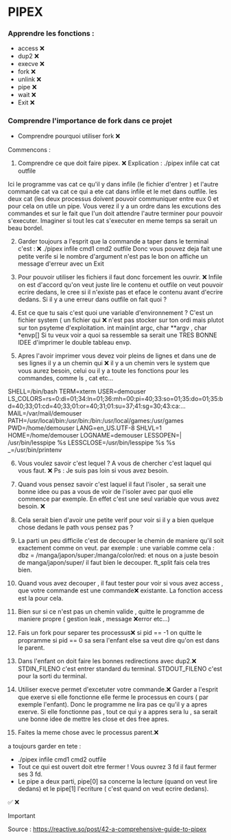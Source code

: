 # PIPEX

### Apprendre les fonctions : 

- access  ❌
- dup2  ❌
- execve  ❌ 
- fork  ❌
- unlink  ❌
- pipe  ❌
- wait  ❌
- Exit  ❌

### Comprendre l'importance de fork dans ce projet 

- Comprendre pourquoi utiliser fork  ❌ 

Commencons : 

1. Comprendre ce que doit faire pipex. ❌
Explication :
./pipex infile cat cat outfile 

Ici le programme vas cat ce qu'il y dans infile (le fichier d'entrer ) et l'autre commande cat va cat ce qui a ete cat dans infile et le met dans outfile. 
les deux cat (les deux processus doivent pouvoir communiquer entre eux 0 et pour cela on utile un pipe. 
Vous verez il y a un ordre dans les excutions des commandes et sur le fait que l'un doit attendre l'autre terminer pour pouvoir s'executer.
Imaginer si tout les cat s'executer en meme temps sa serait un beau bordel. 

2. Garder toujours a l'esprit que la commande a taper dans le terminal c'est : ❌
./pipex infile cmd1 cmd2 outfile
Donc vous pouvez deja fait une petite verife si le nombre d'argument n'est pas le bon on affiche un
message d'erreur avec un Exit  

3. Pour pouvoir utiliser les fichiers il faut donc forcement les ouvrir. ❌
   Infile on est d'accord qu'on veut juste lire le contenu et outfile on veut pouvoir ecrire dedans,
   le cree si il n'existe pas et eface le contenu avant d'ecrire dedans.
Si il y a une erreur dans outfile on fait quoi ?

4. Est ce que tu sais c'est quoi une variable d'environnement ? C'est un fichier system ( un fichier qui ❌ n'est pas stocker sur ton ordi mais plutot sur ton psyteme d'exploitation.
   int main(int argc, char **argv , char *envp[]
Si tu veux voir a quoi sa ressemble sa serait une TRES BONNE IDEE d'imprimer le double tableau envp.

5. Apres l'avoir imprimer vous devez voir pleins de lignes et dans une de ses lignes il y a un chemin qui ❌ il y a un chemin vers le system que vous aurez besoin, celui ou il y a toute les fonctions pour les commandes, comme ls , cat etc...

SHELL=/bin/bash
TERM=xterm
USER=demouser
LS_COLORS=rs=0:di=01;34:ln=01;36:mh=00:pi=40;33:so=01;35:do=01;35:bd=40;33;01:cd=40;33;01:or=40;31;01:su=37;41:sg=30;43:ca:...
MAIL=/var/mail/demouser
PATH=/usr/local/bin:/usr/bin:/bin:/usr/local/games:/usr/games
PWD=/home/demouser
LANG=en_US.UTF-8
SHLVL=1
HOME=/home/demouser
LOGNAME=demouser
LESSOPEN=| /usr/bin/lesspipe %s
LESSCLOSE=/usr/bin/lesspipe %s %s
_=/usr/bin/printenv

6. Vous voulez savoir c'est lequel ? A vous de chercher c'est laquel qui vous faut. ❌ 
Ps : Je suis pas loin si vous avez besoin.

7. Quand vous pensez savoir c'est laquel il faut l'isoler , sa serait une bonne idee ou pas a vous de voir
de l'isoler avec par quoi elle commence par exemple.
En effet c'est une seul variable que vous avez besoin. ❌

8. Cela serait bien d'avoir une petite verif pour voir si il y a bien quelque chose dedans le path vous pensez pas ?

9. La parti un peu difficile c'est de decouper le chemin de maniere qu'il soit exactement comme on veut.
par exemple :
une variable comme cela : 
dbz = /manga/japon/super:/manga/color/red:
et nous on a juste besoin de manga/japon/super/
il faut bien le decouper. ft_split fais cela tres bien.

10. Quand vous avez decouper , il faut tester pour voir si vous avez access , que votre commande est une commande❌
existante.
La fonction access est la pour cela.

11. Bien sur si ce n'est pas un chemin valide , quitte le programme de maniere propre ( gestion leak , message ❌error etc...)

12. Fais un fork pour separer tes processus❌
si pid == -1 on quitte le propramme
si pid == 0 sa sera l'enfant
else sa veut dire qu'on est dans le parent.

13. Dans l'enfant on doit faire les bonnes redirections avec dup2.❌
STDIN_FILENO c'est entrer standard du terminal.
STDOUT_FILENO c'est pour la sorti du terminal. 

14. Utiliser execve permet d'excetuter votre commande.❌
Garder a l'esprit que exerve si elle fonctionne elle ferme le processus en cours ( par exemple l'enfant).
Donc le programme ne lira pas ce qu'il y a apres exerve. 
Si elle fonctionne pas , tout ce qui y a appres sera lu , sa serait une bonne idee de mettre les close et des free apres. 

15. Faites la meme chose avec le processus parent.❌

a toujours garder en tete :
- ./pipex infile cmd1 cmd2 outfile 
- Tout ce qui est ouvert doit etre fermer !
Vous ouvrez 3 fd il faut fermer ses 3 fd.
- Le pipe a deux parti, pipe[0] sa concerne la lecture (quand on veut lire dedans) et le pipe[1] l'ecriture ( c'est quand on veut ecrire dedans).


✅ ❌
 
 
> [!IMPORTANT]
> Source : https://reactive.so/post/42-a-comprehensive-guide-to-pipex
